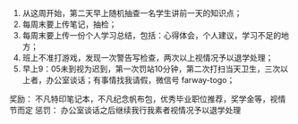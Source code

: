 1. 从这周开始，第二天早上随机抽查一名学生讲前一天的知识点；
2. 每周末要上传笔记，抽检；
3. 每周末要上传一份个人学习总结，包括：心得体会，个人建议，学习不足的地方；
4. 班上不准打游戏，发现一次警告写检查，两次以上视情况予以退学处理；
5. 早上9：05未到视为迟到，第一次罚站10分钟，第二次打扫当天卫生，三次以上者，办公室谈话；有事情找我请假，微信号 farway-togo；

奖励： 不凡特印笔记本，不凡纪念帆布包，优秀毕业职位推荐，奖学金等，视情节而定
惩罚： 办公室谈话之后继续我行我素者视情况予以退学处理